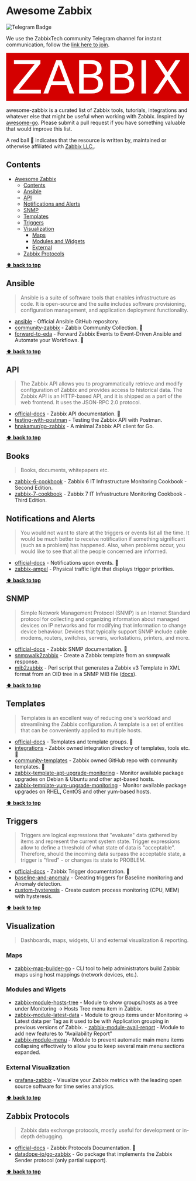# Awesome Zabbix

![Telegram Badge](https://img.shields.io/badge/join_us-on_telegram-%2326A5E4?logo=telegram&color=%2326A5E4&link=https%3A%2F%2Ft.me%2FZabbixTech)

We use the ZabbixTech community Telegram channel for instant communication, follow the [link here to join](https://t.me/ZabbixTech).

<a href="https://www.zabbix.com/"><img src="https://github.com/lasseoe/awesome-zabbix/raw/main/assets/zabbix_logo_500x131.png" alt="Zabbix LLC" title="Zabbix LLC" /></a>

awesome-zabbix is a curated list of Zabbix tools, tutorials, integrations and whatever else that might be useful when working with Zabbix. Inspired by [awesome-go](https://github.com/avelino/awesome-go/).
Please submit a pull request if you have something valuable that would improve this list.

A red ball 🔴 indicates that the resource is written by, maintained or otherwise affiliated with [Zabbix LLC.](https://www.zabbix.com/).

## Contents

- [Awesome Zabbix](#awesome-zabbix)
  - [Contents](#contents)
  - [Ansible](#ansible)
  - [API](#api)
  - [Notifications and Alerts](#notifications-and-alerts)
  - [SNMP](#snmp)
  - [Templates](#templates)
  - [Triggers](#triggers)
  - [Visualization](#visualization)
    - [Maps](#maps)
    - [Modules and Widgets](#modules-and-wigets)
    - [External](#external-visualization)
  - [Zabbix Protocols](#zabbix-protocols)

**[⬆ back to top](#contents)**

## Ansible

> Ansible is a suite of software tools that enables infrastructure as code. It is open-source and the suite includes software provisioning, configuration management, and application deployment functionality.

- [ansible](https://github.com/ansible/ansible) - Official Ansible GitHub repository.
- [community-zabbix](https://docs.ansible.com/ansible/latest/collections/community/zabbix/index.html) - Zabbix Community Collection. 🔴
- [forward-to-eda](https://blog.zabbix.com/forward-zabbix-events-to-event-driven-ansible-and-automate-your-workflows/25893/) - Forward Zabbix Events to Event-Driven Ansible and Automate your Workflows. 🔴

**[⬆ back to top](#contents)**

## API

> The Zabbix API allows you to programmatically retrieve and modify configuration of Zabbix and provides access to historical data. The Zabbix API is an HTTP-based API, and it is shipped as a part of the web frontend. It uses the JSON-RPC 2.0 protocol.

- [official-docs](https://www.zabbix.com/documentation/current/en/manual/api) - Zabbix API documentation. 🔴
- [testing-with-postman](https://mpolinowski.github.io/docs/DevOps/Zabbix/2022-01-13--zabbix-api-testing/2022-01-13) - Testing the Zabbix API with Postman.
- [hnakamur/go-zabbix](https://github.com/hnakamur/go-zabbix) - A minimal Zabbix API client for Go.

**[⬆ back to top](#contents)**

## Books

> Books, documents, whitepapers etc.

- [zabbix-6-cookbook](https://www.packtpub.com/product/zabbix-6-it-infrastructure-monitoring-cookbook-second-edition/9781803246918) -  Zabbix 6 IT Infrastructure Monitoring Cookbook - Second Edition.
- [zabbix-7-cookbook](https://www.packtpub.com/product/zabbix-7-it-infrastructure-monitoring-cookbook-third-edition/9781801078320) - Zabbix 7 IT Infrastructure Monitoring Cookbook - Third Edition.


## Notifications and Alerts

> You would not want to stare at the triggers or events list all the time. It would be much better to receive notification if something significant (such as a problem) has happened. Also, when problems occur, you would like to see that all the people concerned are informed.

- [official-docs](https://www.zabbix.com/documentation/current/en/manual/config/notifications) - Notifications upon events. 🔴
- [zabbix-ampel](https://github.com/niceshops/zabbix-ampel) - Physical traffic light that displays trigger priorities.

**[⬆ back to top](#contents)**

## SNMP

> Simple Network Management Protocol (SNMP) is an Internet Standard protocol for collecting and organizing information about managed devices on IP networks and for modifying that information to change device behaviour. Devices that typically support SNMP include cable modems, routers, switches, servers, workstations, printers, and more.

- [official-docs](https://www.zabbix.com/documentation/current/en/manual/config/items/itemtypes/snmp) - Zabbix SNMP documentation. 🔴
- [snmpwalk2zabbix](https://github.com/Sean-Bradley/SNMPWALK2ZABBIX) - Create a Zabbix template from an snmpwalk response.
- [mib2zabbix](https://github.com/sputtene/mib2zabbix) - Perl script that generates a Zabbix v3 Template in XML format from an OID tree in a SNMP MIB file ([docs](https://kb.offbyone.be/projects/public-knowledge-base/wiki/Convert_a_MIB_file_to_a_Zabbix_template)).

**[⬆ back to top](#contents)**

## Templates

> Templates is an excellent way of reducing one's workload and streamlining the Zabbix configuration. A template is a set of entities that can be conveniently applied to multiple hosts.

- [official-docs](https://www.zabbix.com/documentation/current/en/manual/config/templates) - Templates and template groups. 🔴
- [integrations](https://www.zabbix.com/integrations) - Zabbix owned integration directory of templates, tools etc. 🔴
- [community-templates](https://github.com/zabbix/community-templates) - Zabbix owned GitHub repo with community templates. 🔴
- [zabbix-template-apt-upgrade-monitoring](https://github.com/AkuLink1/zabbix-template-apt-upgrade-monitoring) - Monitor available package upgrades on Debian & Ubuntu and other apt-based hosts.
- [zabbix-template-yum-upgrade-monitoring](https://github.com/AkuLink1/zabbix-template-yum-update-monitoring) - Monitor available package upgrades on RHEL, CentOS and other yum-based hosts.

**[⬆ back to top](#contents)**

## Triggers

> Triggers are logical expressions that "evaluate" data gathered by items and represent the current system state. Trigger expressions allow to define a threshold of what state of data is "acceptable". Therefore, should the incoming data surpass the acceptable state, a trigger is "fired" - or changes its state to PROBLEM.

- [official-docs](https://www.zabbix.com/documentation/current/en/manual/config/triggers) - Zabbix Trigger documentation. 🔴
- [baseline-and-anomaly](https://mpolinowski.github.io/docs/DevOps/Zabbix/2022-01-16--zabbix-v6-baseline-monitoring/2022-01-16c) - Creating triggers for Baseline monitoring and Anomaly detection.
- [custom-hysteresis](https://www.burlutsky.su/monitoring/zabbix-create-custom-process-monitoring-cpu-mem-with-hysteresis/) - Create custom process monitoring (CPU, MEM) with hysteresis.

**[⬆ back to top](#contents)**

## Visualization

> Dashboards, maps, widgets, UI and external visualization & reporting.

### Maps

- [zabbix-map-builder-go](https://github.com/Spartan0nix/zabbix-map-builder-go) - CLI tool to help administrators build Zabbix maps using host mappings (network devices, etc.).

### Modules and Wigets

- [zabbix-module-hosts-tree](https://github.com/BGmot/zabbix-module-hosts-tree) - Module to show groups/hosts as a tree under Monitoring -> Hosts Tree menu item in Zabbix.
- [zabbix-module-latest-data](https://github.com/BGmot/zabbix-module-latest-data) - Module to group items under Monitoring -> Latest data per Tag as it used to be with Application grouping in previous versions of Zabbix.
- [zabbix-module-avail-report](https://github.com/BGmot/zabbix-module-avail-report) - Module to add new features to "Availability Report"
- [zabbix-module-menu](https://github.com/BGmot/zabbix-module-menu) - Module to prevent automatic main menu items collapsing effectively to allow you to keep several main menu sections expanded.

### External Visualization

- [grafana-zabbix](https://github.com/alexanderzobnin/grafana-zabbix) - Visualize your Zabbix metrics with the leading open source software for time series analytics.

**[⬆ back to top](#contents)**

## Zabbix Protocols

> Zabbix data exchange protocols, mostly useful for development or in-depth debugging.

- [official-docs](https://www.zabbix.com/documentation/current/en/manual/appendix/protocols) - Zabbix Protocols Documentation. 🔴
- [datadope-io/go-zabbix](https://github.com/datadope-io/go-zabbix) - Go package that implements the Zabbix Sender protocol (only partial support).

**[⬆ back to top](#contents)**

